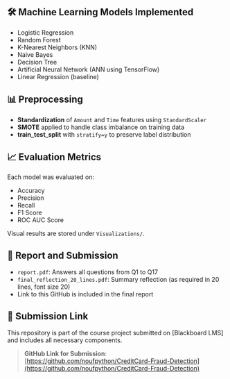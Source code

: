 

## 🛠️ Machine Learning Models Implemented

- Logistic Regression 
- Random Forest 
- K-Nearest Neighbors (KNN) 
- Naive Bayes 
- Decision Tree 
- Artificial Neural Network (ANN using TensorFlow) 
- Linear Regression (baseline) 

## 📊 Preprocessing

- **Standardization** of `Amount` and `Time` features using `StandardScaler`
- **SMOTE** applied to handle class imbalance on training data
- **train_test_split** with `stratify=y` to preserve label distribution

## 📈 Evaluation Metrics

Each model was evaluated on:
- Accuracy
- Precision
- Recall
- F1 Score
- ROC AUC Score

Visual results are stored under `Visualizations/`.

## 📄 Report and Submission

- `report.pdf`: Answers all questions from Q1 to Q17
- `final_reflection_20_lines.pdf`: Summary reflection (as required in 20 lines, font size 20)
- Link to this GitHub is included in the final report

## 🔗 Submission Link

This repository is part of the course project submitted on [Blackboard LMS] and includes all necessary components.

> **GitHub Link for Submission**:  
> [https://github.com/noufpython/CreditCard-Fraud-Detection](https://github.com/noufpython/CreditCard-Fraud-Detection)
